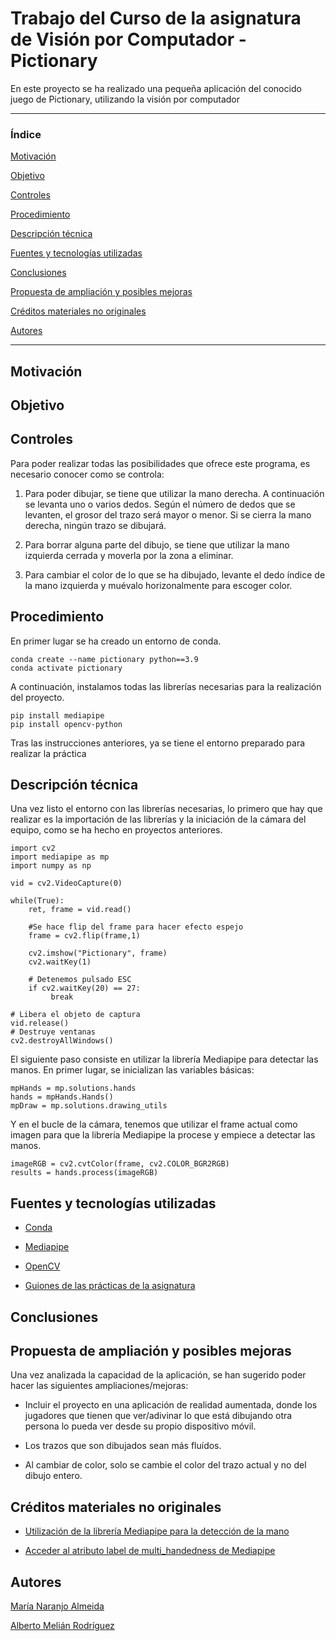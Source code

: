 # Trabajo del Curso de la asignatura de Visión por Computador - Pictionary


En este proyecto se ha realizado una pequeña aplicación del conocido juego de Pictionary, utilizando la visión por computador

 ---

### Índice

[Motivación](#motivación)

[Objetivo](#objetivo)

[Controles](#controles)

[Procedimiento](#procedimiento)

[Descripción técnica](#descripción-técnica)

[Fuentes y tecnologías utilizadas](#fuentes-y-tecnologías-utilizadas)

[Conclusiones](#conclusiones)

[Propuesta de ampliación y posibles mejoras](#propuesta-de-ampliación-y-posibles-mejoras)

[Créditos materiales no originales](#créditos-materiales-no-originales)

[Autores](#autores)

 ---
 
## Motivación

## Objetivo

## Controles

Para poder realizar todas las posibilidades que ofrece este programa, es necesario conocer como se controla:

1. Para poder dibujar, se tiene que utilizar la mano derecha. A continuación se levanta uno o varios dedos. Según el número de dedos que se levanten, el grosor del trazo será mayor o menor. Si se cierra la mano derecha, ningún trazo se dibujará.

2. Para borrar alguna parte del dibujo, se tiene que utilizar la mano izquierda cerrada y moverla por la zona a eliminar.

3. Para cambiar el color de lo que se ha dibujado, levante el dedo índice de la mano izquierda y muévalo horizonalmente para escoger color.


## Procedimiento

En primer lugar se ha creado un entorno de conda.

```
conda create --name pictionary python==3.9
conda activate pictionary
```

A continuación, instalamos todas las librerías necesarias para la realización del proyecto.

```
pip install mediapipe 
pip install opencv-python
```
Tras las instrucciones anteriores, ya se tiene el entorno preparado para realizar la práctica 

## Descripción técnica

Una vez listo el entorno con las librerías necesarias, lo primero que hay que realizar es la importación de las librerías y la iniciación de la cámara del equipo, como se ha hecho en proyectos anteriores.

```
import cv2
import mediapipe as mp
import numpy as np

vid = cv2.VideoCapture(0)

while(True): 
    ret, frame = vid.read()
    
    #Se hace flip del frame para hacer efecto espejo
    frame = cv2.flip(frame,1)
 
    cv2.imshow("Pictionary", frame)
    cv2.waitKey(1)

    # Detenemos pulsado ESC
    if cv2.waitKey(20) == 27:
         break
  
# Libera el objeto de captura
vid.release()
# Destruye ventanas
cv2.destroyAllWindows()
```

El siguiente paso consiste en utilizar la librería Mediapipe para detectar las manos. En primer lugar, se inicializan las variables básicas:

```
mpHands = mp.solutions.hands
hands = mpHands.Hands()
mpDraw = mp.solutions.drawing_utils
```

Y en el bucle de la cámara, tenemos que utilizar el frame actual como imagen para que la librería Mediapipe la procese y empiece a detectar las manos.

```
imageRGB = cv2.cvtColor(frame, cv2.COLOR_BGR2RGB)
results = hands.process(imageRGB)
```


## Fuentes y tecnologías utilizadas

- [Conda](https://docs.conda.io/en/latest/)

- [Mediapipe](https://mediapipe.dev/)

- [OpenCV](https://opencv.org/)

- [Guiones de las prácticas de la asignatura](https://github.com/otsedom/otsedom.github.io/tree/main/VC)

## Conclusiones

## Propuesta de ampliación y posibles mejoras

Una vez analizada la capacidad de la aplicación, se han sugerido poder hacer las siguientes ampliaciones/mejoras:

- Incluir el proyecto en una aplicación de realidad aumentada, donde los jugadores que tienen que ver/adivinar lo que está dibujando otra persona lo pueda ver desde su propio dispositivo móvil.

- Los trazos que son dibujados sean más fluídos.

- Al cambiar de color, solo se cambie el color del trazo actual y no del dibujo entero.

## Créditos materiales no originales

- [Utilización de la librería Mediapipe para la detección de la mano](https://www.section.io/engineering-education/creating-a-hand-tracking-module/#:~:text=Hand%20tracking%20using%20MediaPipe%20involves%20two%20stages%3A%201,landmarks%20on%20the%20cropped%20image%20of%20the%20hand.)

- [Acceder al atributo label de multi_handedness de Mediapipe](https://stackoverflow.com/questions/67455791/mediapipe-python-link-landmark-with-handedness)


## Autores
[María Naranjo Almeida](https://github.com/marianaral)

[Alberto Melián Rodríguez](https://github.com/Aeronpsaro)
